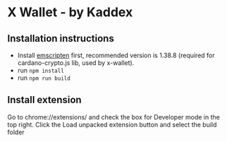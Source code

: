 # X Wallet - by Kaddex

## Installation instructions

* Install [emscripten](http://kripken.github.io/emscripten-site/docs/getting_started/downloads.html#installation-instructions) first, recommended version is 1.38.8 (required for cardano-crypto.js lib, used by x-wallet).
* run `npm install`
* run `npm run build`

## Install extension
Go to chrome://extensions/ and check the box for Developer mode in the top right. Click the Load unpacked extension button and select the build folder